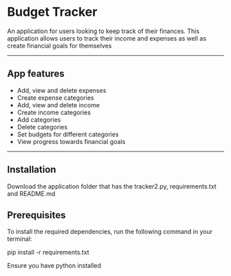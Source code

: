 # Budget Tracker

An application for users looking to keep track of their finances. This application allows users to track their income and expenses as well as create financial goals for themselves

---

## App features
- Add, view and delete expenses
- Create expense categories 
- Add, view and delete income
- Create income categories 
- Add categories 
- Delete categories
- Set budgets for different categories 
- View progress towards financial goals 

---
## Installation 
Download the application folder that has the tracker2.py, requirements.txt and README.md 

## Prerequisites
To install the required dependencies, run the following command in your terminal:

pip install -r requirements.txt

Ensure you have python installed 